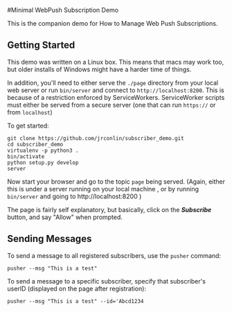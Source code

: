 #Minimal WebPush Subscription Demo

This is the companion demo for How to Manage Web Push Subscriptions.


## Getting Started

This demo was written on a Linux box. This means that macs may work
too, but older installs of Windows might have a harder time of things.

In addition, you'll need to either serve the `./page` directory from your
local web server or run `bin/server` and connect to
`http://localhost:8200`. This is because of a
restriction enforced by ServiceWorkers. ServiceWorker scripts must
either be served from a secure server (one that can run `https://` or
from `localhost`)


 To get started:
 ```
git clone https://github.com/jrconlin/subscriber_demo.git
cd subscriber_demo
virtualenv -p python3 .
bin/activate
python setup.py develop
server
```

Now start your browser and go to the topic `page` being served.
(Again, either this is under a server running on your local machine , or by
running `bin/server` and going to http://localhost:8200 )

The page is fairly self explanatory, but basically, click on the
***Subscribe***
button, and say "Allow" when prompted.

## Sending Messages

To send a message to all registered subscribers, use the `pusher`
command:

`pusher --msg "This is a test"`

To send a message to a specific subscriber, specify that subscriber's
userID (displayed on the page after registration):

`pusher --msg "This is a test" --id='Abcd1234`


